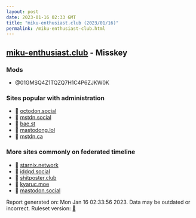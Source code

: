 ```yaml
---
layout: post
date: 2023-01-16 02:33 GMT
title: "miku-enthusiast.club (2023/01/16)"
permalink: /miku-enthusiast-club.html
---
```


## [miku-enthusiast.club](https://miku-enthusiast.club) - Misskey

### Mods
 * @01GMSQ4Z1TQZQ7H1C4P6ZJKW0K

### Sites popular with administration

* 🐘 [octodon.social](/octodon-social.html)
* 🐘 [mstdn.social](/mstdn-social.html)
* 🐘 [bae.st](/bae-st.html)
* 🐘 [mastodong.lol](/mastodong-lol.html)
* 🐘 [mstdn.ca](/mstdn-ca.html)

### More sites commonly on federated timeline

* 🐘 [starnix.network](/starnix-network.html)
* 🐘 [iddqd.social](/iddqd-social.html)
* 🐘 [shitposter.club](/shitposter-club.html)
* 🐘 [kyaruc.moe](/kyaruc-moe.html)
* 🐘 [mastodon.social](/mastodon-social.html)

Report generated on: Mon Jan 16 02:33:56 2023. Data may be outdated or incorrect.
Ruleset version: [🧁](/version-cupcake)
